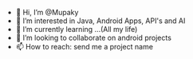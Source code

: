- 👋 Hi, I’m @Mupaky
- 👀 I’m interested in Java, Android Apps, API's and AI
- 🌱 I’m currently learning ...(All my life)
- 💞️ I’m looking to collaborate on android projects 
- 📫 How to reach: send me a project name
  



